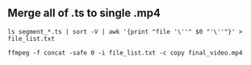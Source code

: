 ## Merge all of .ts to single .mp4
```
ls segment_*.ts | sort -V | awk '{print "file '\''" $0 "'\''"}' > file_list.txt
```

```
ffmpeg -f concat -safe 0 -i file_list.txt -c copy final_video.mp4
```

